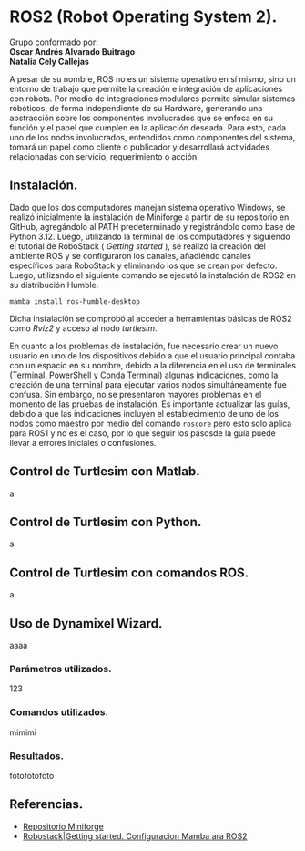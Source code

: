 # ROS2 (Robot Operating System 2).

Grupo conformado por:\
**Oscar Andrés Alvarado Buitrago**\
**Natalia Cely Callejas**


A pesar de su nombre, ROS no es un sistema operativo en sí mismo, sino un entorno de trabajo que permite la creación e integración de aplicaciones con robots. Por medio de integraciones modulares permite simular sistemas robóticos, de forma independiente de su Hardware, generando una abstracción sobre los componentes involucrados que se enfoca en su función y el papel que cumplen en la aplicación deseada. 
Para esto, cada uno de los nodos involucrados, entendidos como componentes del sistema, tomará un papel como cliente o publicador y desarrollará actividades relacionadas con servicio, requerimiento o acción.

## Instalación.
Dado que los dos computadores manejan sistema operativo Windows, se realizó inicialmente la instalación de Miniforge a partir de su repositorio en GitHub, agregándolo al PATH predeterminado y registrándolo como base de Python 3.12. Luego, utilizando la terminal de los computadores y siguiendo el tutorial de RoboStack ( *Getting started* ), se realizó la creación del ambiente ROS y se configuraron los canales, añadiéndo canales específicos para RoboStack y eliminando los que se crean por defecto. Luego, utilizando el siguiente comando se ejecutó la instalación de ROS2 en su distribución Humble.

``mamba install ros-humble-desktop``

Dicha instalación se comprobó al acceder a herramientas básicas de ROS2 como *Rviz2* y acceso al nodo *turtlesim*.

En cuanto a los problemas de instalación, fue necesario crear un nuevo usuario en uno de los dispositivos debido a que el usuario principal contaba con un espacio en su nombre, debido a la diferencia en el uso de terminales (Terminal, PowerShell y Conda Terminal) algunas indicaciones, como la creación de una terminal para ejecutar varios nodos simultáneamente fue confusa. Sin embargo, no se presentaron mayores problemas en el momento de las pruebas de instalación. Es importante actualizar las guías, debido a que las indicaciones incluyen el establecimiento de uno de los nodos como maestro por medio del comando `roscore` pero esto solo aplica para ROS1 y no es el caso, por lo que seguir los pasosde la guía puede llevar a errores iniciales o confusiones.

## Control de Turtlesim con Matlab.

a

## Control de Turtlesim con Python.

a

## Control de Turtlesim con comandos ROS.

a

## Uso de Dynamixel Wizard.

aaaa
### Parámetros utilizados.
123

### Comandos utilizados.
mimimi

### Resultados.
fotofotofoto

## Referencias.
+ [Repositorio Miniforge](https://github.com/conda-forge/miniforge)
+ [Robostack|Getting started. Configuracion Mamba ara ROS2](https://robostack.github.io/GettingStarted.html)
